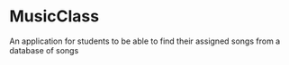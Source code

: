 # MusicClass
An application for students to be able to find their assigned songs from a database of songs
